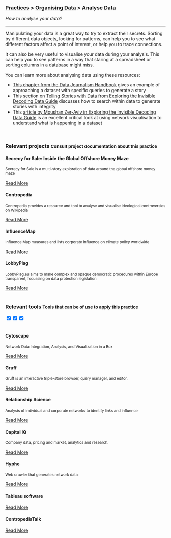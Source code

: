 ### [Practices](../../practices.html) > [Organising Data](../../practices.html#organise) > Analyse Data 

_How to analyse your data?_

____

Manipulating your data is a great way to try to extract their secrets. Sorting by different data objects, looking for patterns, can help you to see what different factors affect a point of interest, or help you to trace connections. 

It can also be very useful to visualise your data during your analysis. This can help you to see patterns in a way that staring at a spreadsheet or sorting columns in a database might miss. 

You can learn more about analysing data using these resources:
 - [This chapter from the Data Journalism Handbook](http://datajournalismhandbook.org/1.0/en/understanding_data_4.html)  gives an example of approaching a dataset with specific queries to generate a story
 - This section on [Telling Stories with Data from Exploring the Invisible Decoding Data Guide](https://exposingtheinvisible.org/guides/decoding-data/#tellingstories) discusses how to search within data to generate stories with integrity
 - This [article by Moushan Zer-Aviv in Exploring the Invisible Decoding Data Guide](https://exposingtheinvisible.org/guides/decoding-data/#networks) is an excellent critical look at using network visualisation to understand what is happening in a dataset 

</div></div><!-- dirty trick. close parent container and row--> 







































































































































<div class="container">
<div class="row">
<br>
<h3>Relevant projects <small>Consult project documentation about this practice</small></h3>
</div>
</div>

<div class="container-fluid">
<div class="row">
<div class="carousel">
























<div>
<div class="panel panel-primary">
<div class="panel-heading">
<h4 class="panel-title">Secrecy for Sale: Inside the Global Offshore Money Maze</h4>
</div>
<div class="panel-body">
<p><small>Secrecy for Sale is a multi-story exploration of data around the global offshore money maze </small></p>
<a href="../../projects/secrecy-for-sale-inside-the-global-offshore-money-maze.html#documented-practices">Read More</a>
</div>
</div>
</div>



















<div>
<div class="panel panel-primary">
<div class="panel-heading">
<h4 class="panel-title">Contropedia</h4>
</div>
<div class="panel-body">
<p><small>Contropedia provides a resource and tool to analyse and visualise ideological controversies on Wikipedia</small></p>
<a href="../../projects/contropedia.html#documented-practices">Read More</a>
</div>
</div>
</div>



















<div>
<div class="panel panel-primary">
<div class="panel-heading">
<h4 class="panel-title">InfluenceMap</h4>
</div>
<div class="panel-body">
<p><small>Influence Map measures and lists corporate influence on climate policy worldwide</small></p>
<a href="../../projects/influencemap.html#documented-practices">Read More</a>
</div>
</div>
</div>





















































<div>
<div class="panel panel-primary">
<div class="panel-heading">
<h4 class="panel-title">LobbyPlag</h4>
</div>
<div class="panel-body">
<p><small>LobbyPlag.eu aims to make complex and opaque democratic procedures within Europe transparent, focussing on data protection legislation</small></p>
<a href="../../projects/lobbyplag.html#documented-practices">Read More</a>
</div>
</div>
</div>














</div>
<br>
</div>
</div>

































































































































































































































<div class="container"><!-- dirty trick. reopen parent container -->
<div class="row">
<span class="pull-left"><h3>Relevant tools <small>Tools that can be of use to apply this practice</small></h3></span>
<span class="pull-right project-filter">
<div class="btn-group" data-toggle="buttons">
<label class="btn btn-primary glyphicon glyphicon-user active" data-toggle="tooltip" data-placement="top" title="User"><input type="checkbox" autocomplete="off" checked></label><label class="btn btn-primary glyphicon glyphicon-education active" data-toggle="tooltip" data-placement="top" title="Data User"><input type="checkbox" autocomplete="off" checked></label><label class="btn btn-primary glyphicon glyphicon-wrench active" data-toggle="tooltip" data-placement="top" title="Developer"><input type="checkbox" autocomplete="off" checked></label>
</div>
</span>
</div>
</div>

<div class="container-fluid">
<div class="row">
<br>
<div class="carousel">
















<div>
<div class="panel panel-primary" data-toolbox-user="">
<div class="panel-heading">
<h4 class="panel-title">Cytoscape</h4>
</div>
<div class="panel-body">
<p><small>Network Data Integration, Analysis, and Visualization in a Box</small></p>
<a href="../../tools/cytoscape.html">Read More</a>
</div>
</div>
</div>





<div>
<div class="panel panel-primary" data-toolbox-user="">
<div class="panel-heading">
<h4 class="panel-title">Gruff</h4>
</div>
<div class="panel-body">
<p><small>Gruff is an interactive triple-store browser, query manager, and editor.</small></p>
<a href="../../tools/gruff.html">Read More</a>
</div>
</div>
</div>















<div>
<div class="panel panel-primary" data-toolbox-user="">
<div class="panel-heading">
<h4 class="panel-title">Relationship Science</h4>
</div>
<div class="panel-body">
<p><small>Analysis of individual and corporate networks to identify links and influence</small></p>
<a href="../../tools/relationship-science.html">Read More</a>
</div>
</div>
</div>



<div>
<div class="panel panel-primary" data-toolbox-user="">
<div class="panel-heading">
<h4 class="panel-title">Capital IQ</h4>
</div>
<div class="panel-body">
<p><small>Company data, pricing and market, analytics and research.
</small></p>
<a href="../../tools/capital-iq.html">Read More</a>
</div>
</div>
</div>



















<div>
<div class="panel panel-primary" data-toolbox-user="">
<div class="panel-heading">
<h4 class="panel-title">Hyphe</h4>
</div>
<div class="panel-body">
<p><small>Web crawler that generates network data</small></p>
<a href="../../tools/hyphe.html">Read More</a>
</div>
</div>
</div>





















































































<div>
<div class="panel panel-primary" data-toolbox-user="">
<div class="panel-heading">
<h4 class="panel-title">Tableau software</h4>
</div>
<div class="panel-body">
<p><small></small></p>
<a href="../../tools/tableau-software.html">Read More</a>
</div>
</div>
</div>



































































<div>
<div class="panel panel-primary" data-toolbox-user="">
<div class="panel-heading">
<h4 class="panel-title">ContropediaTalk</h4>
</div>
<div class="panel-body">
<p><small></small></p>
<a href="../../tools/contropediatalk.html">Read More</a>
</div>
</div>
</div>






</div>
</div>
</div>
<div class="container"><!-- dirty trick. reopen parent container -->
<div class="row">
</div><!--- group row -->
</div><!--- group container -->
<div class="container"><div class="row"><!-- dirty trick. reopen parent container and row -->